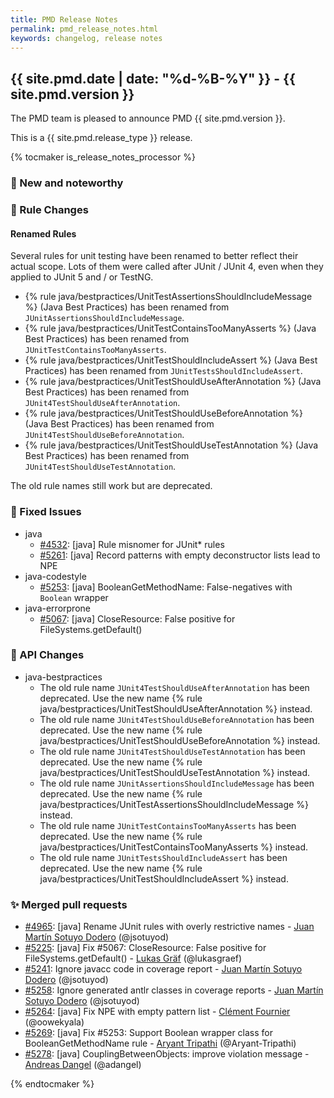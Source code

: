 ```yaml
---
title: PMD Release Notes
permalink: pmd_release_notes.html
keywords: changelog, release notes
---
```


## {{ site.pmd.date | date: "%d-%B-%Y" }} - {{ site.pmd.version }}

The PMD team is pleased to announce PMD {{ site.pmd.version }}.

This is a {{ site.pmd.release_type }} release.

{% tocmaker is_release_notes_processor %}

### 🚀 New and noteworthy

### 🌟 Rule Changes

#### Renamed Rules
Several rules for unit testing have been renamed to better reflect their actual scope. Lots of them were called
after JUnit / JUnit 4, even when they applied to JUnit 5 and / or TestNG.

* {% rule java/bestpractices/UnitTestAssertionsShouldIncludeMessage %} (Java Best Practices) has been renamed from `JUnitAssertionsShouldIncludeMessage`.
* {% rule java/bestpractices/UnitTestContainsTooManyAsserts %} (Java Best Practices) has been renamed from `JUnitTestContainsTooManyAsserts`.
* {% rule java/bestpractices/UnitTestShouldIncludeAssert %} (Java Best Practices) has been renamed from `JUnitTestsShouldIncludeAssert`.
* {% rule java/bestpractices/UnitTestShouldUseAfterAnnotation %} (Java Best Practices) has been renamed from `JUnit4TestShouldUseAfterAnnotation`.
* {% rule java/bestpractices/UnitTestShouldUseBeforeAnnotation %} (Java Best Practices) has been renamed from `JUnit4TestShouldUseBeforeAnnotation`.
* {% rule java/bestpractices/UnitTestShouldUseTestAnnotation %} (Java Best Practices) has been renamed from `JUnit4TestShouldUseTestAnnotation`.

The old rule names still work but are deprecated.

### 🐛 Fixed Issues
* java
  * [#4532](https://github.com/pmd/pmd/issues/4532): \[java] Rule misnomer for JUnit* rules
  * [#5261](https://github.com/pmd/pmd/issues/5261): \[java] Record patterns with empty deconstructor lists lead to NPE
* java-codestyle
  * [#5253](https://github.com/pmd/pmd/issues/5253): \[java] BooleanGetMethodName: False-negatives with `Boolean` wrapper
* java-errorprone
  * [#5067](https://github.com/pmd/pmd/issues/5067): \[java] CloseResource: False positive for FileSystems.getDefault()

### 🚨 API Changes
* java-bestpractices
  * The old rule name `JUnit4TestShouldUseAfterAnnotation` has been deprecated. Use the new name {% rule java/bestpractices/UnitTestShouldUseAfterAnnotation %} instead.
  * The old rule name `JUnit4TestShouldUseBeforeAnnotation` has been deprecated. Use the new name {% rule java/bestpractices/UnitTestShouldUseBeforeAnnotation %} instead.
  * The old rule name `JUnit4TestShouldUseTestAnnotation` has been deprecated. Use the new name {% rule java/bestpractices/UnitTestShouldUseTestAnnotation %} instead.
  * The old rule name `JUnitAssertionsShouldIncludeMessage` has been deprecated. Use the new name {% rule java/bestpractices/UnitTestAssertionsShouldIncludeMessage %} instead.
  * The old rule name `JUnitTestContainsTooManyAsserts` has been deprecated. Use the new name {% rule java/bestpractices/UnitTestContainsTooManyAsserts %} instead.
  * The old rule name `JUnitTestsShouldIncludeAssert` has been deprecated. Use the new name {% rule java/bestpractices/UnitTestShouldIncludeAssert %} instead.


### ✨ Merged pull requests
* [#4965](https://github.com/pmd/pmd/pull/4965): \[java] Rename JUnit rules with overly restrictive names - [Juan Martín Sotuyo Dodero](https://github.com/jsotuyod) (@jsotuyod)
* [#5225](https://github.com/pmd/pmd/pull/5225): \[java] Fix #5067: CloseResource: False positive for FileSystems.getDefault() - [Lukas Gräf](https://github.com/lukasgraef) (@lukasgraef)
* [#5241](https://github.com/pmd/pmd/pull/5241): Ignore javacc code in coverage report - [Juan Martín Sotuyo Dodero](https://github.com/jsotuyod) (@jsotuyod)
* [#5258](https://github.com/pmd/pmd/pull/5258): Ignore generated antlr classes in coverage reports - [Juan Martín Sotuyo Dodero](https://github.com/jsotuyod) (@jsotuyod)
* [#5264](https://github.com/pmd/pmd/pull/5264): \[java] Fix NPE with empty pattern list - [Clément Fournier](https://github.com/oowekyala) (@oowekyala)
* [#5269](https://github.com/pmd/pmd/pull/5269): \[java] Fix #5253: Support Boolean wrapper class for BooleanGetMethodName rule - [Aryant Tripathi](https://github.com/Aryant-Tripathi) (@Aryant-Tripathi)
* [#5278](https://github.com/pmd/pmd/pull/5278): \[java] CouplingBetweenObjects: improve violation message - [Andreas Dangel](https://github.com/adangel) (@adangel)

{% endtocmaker %}

